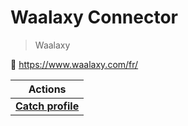 
# Waalaxy Connector

> Waalaxy


🔗 https://www.waalaxy.com/fr/

| Actions |
| ------- |
| [**Catch profile**](docs/catch_profile.md) |